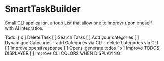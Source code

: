 # SmartTaskBuilder
Small CLI application, a todo List that allow one to improve upon oneself with AI integration.


Todo: 
[ x ] Delete Task
[  ] Search Tasks
[  ] Add your catégories
[  ] Dynamique Catégories
        - add Categories via CLI
        - delete Categories via CLI
[  ] Improve openai response
[  ] Openai generate todos
[ x ] Improve TODOS DISPLAYER
[  ] Improve CLI COLORS WHEN DISPLAYING
